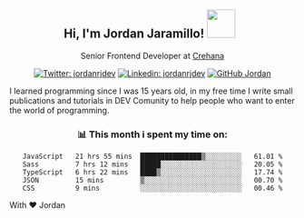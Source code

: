 <div align="center">
<h2 style="margin-right:10px;">Hi, I'm Jordan Jaramillo! <img src="https://media.giphy.com/media/Wj7lNjMNDxSmc/source.gif" width="50" > </h2>

<p>Senior Frontend Developer at <a href="https://www.crehana.com/">Crehana</a></p>

[![Twitter: jordanrjdev](https://img.shields.io/twitter/follow/jordanrjdev?style=social)](https://twitter.com/jordanrjdev)
[![Linkedin: jordanrjdev](https://img.shields.io/badge/-jordanrjdev-blue?style=flat-square&logo=Linkedin&logoColor=white&link=https://www.linkedin.com/in/jordanrjdev/)](https://www.linkedin.com/in/jordanrjdev/)
[![GitHub Jordan](https://img.shields.io/github/followers/jnadroj?label=follow&style=social)](https://github.com/jnadroj)

</div>
I learned programming since I was 15 years old, in my free time I write small publications and tutorials in DEV Comunity to help people who want to enter the world of programming.

<div align="center">

### 📊 **This month i spent my time on:**

<!--START_SECTION:waka-->

```text
JavaScript   21 hrs 55 mins  ███████████████▒░░░░░░░░░   61.01 %
Sass         7 hrs 12 mins   █████░░░░░░░░░░░░░░░░░░░░   20.05 %
TypeScript   6 hrs 22 mins   ████▒░░░░░░░░░░░░░░░░░░░░   17.74 %
JSON         15 mins         ▒░░░░░░░░░░░░░░░░░░░░░░░░   00.70 %
CSS          9 mins          ░░░░░░░░░░░░░░░░░░░░░░░░░   00.46 %
```

<!--END_SECTION:waka-->

</div>

With ❤️ Jordan

